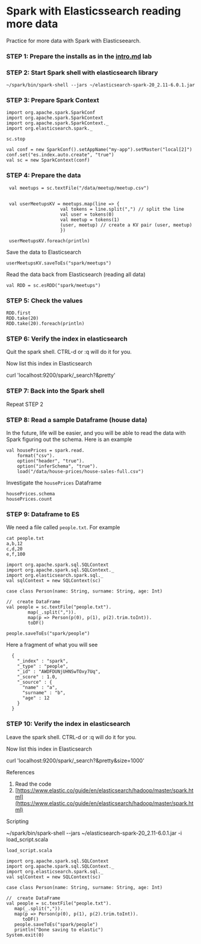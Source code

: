# Spark with Elasticssearch reading more data

Practice for more data with Spark with Elasticseearch.

### STEP 1: Prepare the installs as in the [intro.md](intro.md) lab
    
### STEP 2: Start Spark shell with elasticsearch library

    ~/spark/bin/spark-shell --jars ~/elasticsearch-spark-20_2.11-6.0.1.jar
    
### STEP 3: Prepare Spark Context

    import org.apache.spark.SparkConf
    import org.apache.spark.SparkContext
    import org.apache.spark.SparkContext._
    import org.elasticsearch.spark._             
          
    sc.stop
    
    val conf = new SparkConf().setAppName("my-app").setMaster("local[2]")
    conf.set("es.index.auto.create", "true")    
    val sc = new SparkContext(conf)  
        
### STEP 4: Prepare the data

     val meetups = sc.textFile("/data/meetup/meetup.csv")
    
    
     val userMeetupsKV = meetups.map(line => {
                        val tokens = line.split(",") // split the line
                        val user = tokens(0)
                        val meetup = tokens(1)
                        (user, meetup) // create a KV pair (user, meetup)
                        })
    
     userMeetupsKV.foreach(println)

Save the data to Elasticsearch
    
    userMeetupsKV.saveToEs("spark/meetups")

Read the data back from Elasticsearch (reading all data)

    val RDD = sc.esRDD("spark/meetups")
    
### STEP 5: Check the values

    RDD.first
    RDD.take(20)    
    RDD.take(20).foreach(println)
    
### STEP 6: Verify the index in elasticsearch

Quit the spark shell. CTRL-d or :q will do it for you.

Now list this index in Elasticsearch

curl 'localhost:9200/spark/_search?&pretty'


### STEP 7: Back into the Spark shell 

Repeat STEP 2

### STEP 8: Read a sample Dataframe (house data)

In the future, life will be easier, and you will be able to read the data with Spark
figuring out the schema. Here is an example

    val housePrices = spark.read.
        format("csv").
        option("header", "true").
        option("inferSchema", "true").
        load("/data/house-prices/house-sales-full.csv")
        
Investigate the `housePrices` Dataframe
      
    housePrices.schema
    housePrices.count
    
### STEP 9: Dataframe to ES

We need a file called `people.txt`. For example

    cat people.txt
    a,b,12
    c,d,20
    e,f,100

    import org.apache.spark.sql.SQLContext
    import org.apache.spark.sql.SQLContext._
    import org.elasticsearch.spark.sql._
    val sqlContext = new SQLContext(sc)

    case class Person(name: String, surname: String, age: Int)

    //  create DataFrame
    val people = sc.textFile("people.txt").   
            map(_.split(",")).
            map(p => Person(p(0), p(1), p(2).trim.toInt)).
            toDF()
    
    people.saveToEs("spark/people")  

Here a fragment of what you will see

      {
        "_index" : "spark",
        "_type" : "people",
        "_id" : "AWDFDUNjUHNSwTOxy7Uq",
        "_score" : 1.0,
        "_source" : {
          "name" : "a",
          "surname" : "b",
          "age" : 12
        }
      }    
    
### STEP 10: Verify the index in elasticsearch

Leave the spark shell. CTRL-d or :q will do it for you.

Now list this index in Elasticsearch

curl 'localhost:9200/spark/_search?&pretty&size=1000'    

References

1. Read the code
2. [https://www.elastic.co/guide/en/elasticsearch/hadoop/master/spark.html](https://www.elastic.co/guide/en/elasticsearch/hadoop/master/spark.html)


Scripting

~/spark/bin/spark-shell --jars ~/elasticsearch-spark-20_2.11-6.0.1.jar -i load_script.scala

    load_script.scala
    
    import org.apache.spark.sql.SQLContext
    import org.apache.spark.sql.SQLContext._
    import org.elasticsearch.spark.sql._
    val sqlContext = new SQLContext(sc)
    
    case class Person(name: String, surname: String, age: Int)
    
    //  create DataFrame
    val people = sc.textFile("people.txt").
       map(_.split(",")).
       map(p => Person(p(0), p(1), p(2).trim.toInt)).
          toDF()
       people.saveToEs("spark/people")
       println("Done saving to elastic")
    System.exit(0)
